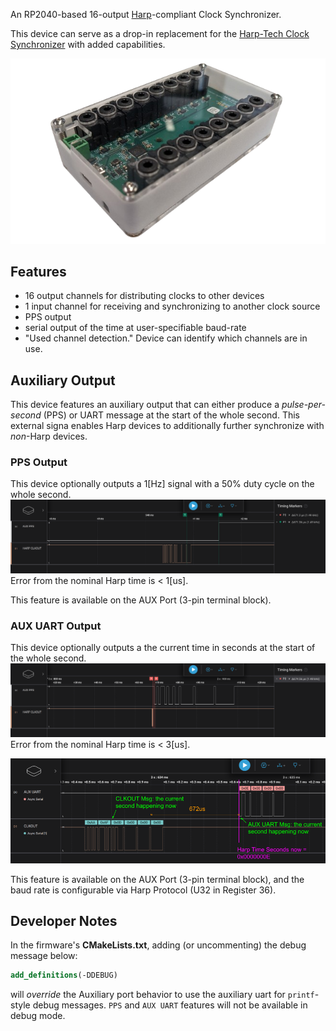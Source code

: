 An RP2040-based 16-output [Harp](https://github.com/harp-tech/protocol)-compliant Clock Synchronizer. 

This device can serve as a drop-in replacement for the [Harp-Tech Clock Synchronizer](https://github.com/harp-tech/device.clocksynchronizer) with added capabilities.

![PCB](./assets/pics/white_rabbit.png)

## Features
* 16 output channels for distributing clocks to other devices
* 1 input channel for receiving and synchronizing to another clock source
* PPS output
* serial output of the time at user-specifiable baud-rate
* "Used channel detection." Device can identify which channels are in use.

## Auxiliary Output
This device features an auxiliary output that can either produce a *pulse-per-second* (PPS) or UART message at the start of the whole second.
This external signa enables Harp devices to additionally further synchronize with *non*-Harp devices.

### PPS Output
This device optionally outputs a 1[Hz] signal with a 50% duty cycle on the whole second.
![PPS](./assets/pics/pps.png)
Error from the nominal Harp time is < 1[us].

This feature is available on the AUX Port (3-pin terminal block).

### AUX UART Output
This device optionally outputs a the current time in seconds at the start of the whole second.
![AUX_UART](./assets/pics/aux_uart.png)
Error from the nominal Harp time is < 3[us].

![AUX_UART_ERROR](./assets/pics/aux_uart_specs.png)

This feature is available on the AUX Port (3-pin terminal block), and the baud rate is configurable via Harp Protocol (U32 in Register 36).

## Developer Notes
In the firmware's **CMakeLists.txt**, adding (or uncommenting) the debug message below:
````cmake
add_definitions(-DDEBUG)
````
will *override* the Auxiliary port behavior to use the auxiliary uart for `printf`-style debug messages.
`PPS` and `AUX UART` features will not be available in debug mode.
